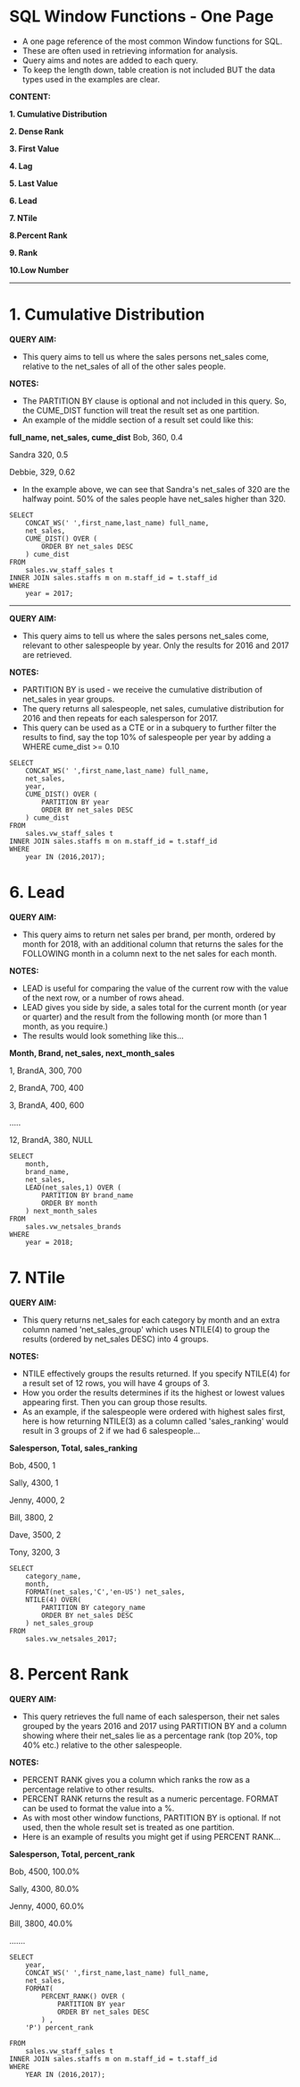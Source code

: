 # SQL Window Functions - One Page

- A one page reference of the most common Window functions for SQL.
- These are often used in retrieving information for analysis.
- Query aims and notes are added to each query.
- To keep the length down, table creation is not included BUT the data types used in the examples are clear.

**CONTENT:**

**1. Cumulative Distribution**

**2. Dense Rank**

**3. First Value**

**4. Lag**

**5. Last Value**

**6. Lead**

**7. NTile**

**8.Percent Rank**

**9. Rank**

**10.Low Number**

---------
# 1. Cumulative Distribution

**QUERY AIM:**
- This query aims to tell us where the sales persons net_sales come, relative to the net_sales of all of the other sales people.

**NOTES:**
- The PARTITION BY clause is optional and not included in this query. So, the CUME_DIST function will treat the result set as one partition.
- An example of the middle section of a result set could like this:

**full_name, net_sales, cume_dist**
Bob, 360, 0.4

Sandra 320, 0.5

Debbie, 329, 0.62

- In the example above, we can see that Sandra's net_sales of 320 are the halfway point. 50% of the sales people have net_sales higher than 320.

```
SELECT 
    CONCAT_WS(' ',first_name,last_name) full_name,
    net_sales, 
    CUME_DIST() OVER (
        ORDER BY net_sales DESC
    ) cume_dist
FROM 
    sales.vw_staff_sales t
INNER JOIN sales.staffs m on m.staff_id = t.staff_id
WHERE 
    year = 2017;
```
---
**QUERY AIM:**
- This query aims to tell us where the sales persons net_sales come, relevant to other salespeople by year. Only the results for 2016 and 2017 are retrieved.

**NOTES:**
- PARTITION BY is used - we receive the cumulative distribution of net_sales in year groups.
- The query returns all salespeople, net sales, cumulative distribution for 2016 and then repeats for each salesperson for 2017.
- This query can be used as a CTE or in a subquery to further filter the results to find, say the top 10% of salespeople per year by adding a WHERE cume_dist >= 0.10

```
SELECT 
    CONCAT_WS(' ',first_name,last_name) full_name,
    net_sales, 
    year,
    CUME_DIST() OVER (
        PARTITION BY year
        ORDER BY net_sales DESC
    ) cume_dist
FROM 
    sales.vw_staff_sales t
INNER JOIN sales.staffs m on m.staff_id = t.staff_id
WHERE 
    year IN (2016,2017);
```

# 6. Lead

**QUERY AIM:**
- This query aims to return net sales per brand, per month, ordered by month for 2018, with an additional column that returns the sales for the FOLLOWING month in a column next to the net sales for each month.

**NOTES:**
- LEAD is useful for comparing the value of the current row with the value of the next row, or a number of rows ahead.
- LEAD gives you side by side, a sales total for the current month (or year or quarter) and the result from the following month (or more than 1 month, as you require.)
-  The results would look something like this...

**Month, Brand, net_sales, next_month_sales**

1, BrandA, 300, 700

2, BrandA, 700, 400

3, BrandA, 400, 600

.....

12, BrandA, 380, NULL

```
SELECT 
	month,
	brand_name,
	net_sales,
	LEAD(net_sales,1) OVER (
		PARTITION BY brand_name
		ORDER BY month
	) next_month_sales
FROM 
	sales.vw_netsales_brands
WHERE
	year = 2018;
```

# 7. NTile

**QUERY AIM:**
- This query returns net_sales for each category by month and an extra column named 'net_sales_group' which uses NTILE(4) to group the results (ordered by net_sales DESC) into 4 groups.

**NOTES:**
- NTILE effectively groups the results returned. If you specify NTILE(4) for a result set of 12 rows, you will have 4 groups of 3.
- How you order the results determines if its the highest or lowest values appearing first. Then you can group those results.
- As an example, if the salespeople were ordered with highest sales first, here is how returning NTILE(3) as a column called 'sales_ranking' would result in 3 groups of 2 if we had 6 salespeople...

**Salesperson, Total, sales_ranking**

Bob, 4500, 1

Sally, 4300, 1

Jenny, 4000, 2

Bill, 3800, 2

Dave, 3500, 2

Tony, 3200, 3

```
SELECT
	category_name,
	month, 
	FORMAT(net_sales,'C','en-US') net_sales,
	NTILE(4) OVER(
		PARTITION BY category_name
		ORDER BY net_sales DESC
	) net_sales_group
FROM 
	sales.vw_netsales_2017;
```

# 8. Percent Rank

**QUERY AIM:**
- This query retrieves the full name of each salesperson, their net sales grouped by the years 2016 and 2017 using PARTITION BY and a column showing where their net_sales lie as a percentage rank (top 20%, top 40% etc.) relative to the other salespeople.

**NOTES:**
- PERCENT RANK gives you a column which ranks the row as a percentage relative to other results.
- PERCENT RANK returns the result as a numeric percentage.  FORMAT can be used to format the value into a %.
- As with most other window functions, PARTITION BY is optional. If not used, then the whole result set is treated as one partition.
- Here is an example of results you might get if using PERCENT RANK...

**Salesperson, Total, percent_rank**

Bob, 4500, 100.0%

Sally, 4300, 80.0%

Jenny, 4000, 60.0%

Bill, 3800, 40.0%

.......

```
SELECT 
    year,
    CONCAT_WS(' ',first_name,last_name) full_name,
    net_sales, 
    FORMAT(
        PERCENT_RANK() OVER (
            PARTITION BY year
            ORDER BY net_sales DESC
        ) ,
    'P') percent_rank

FROM 
    sales.vw_staff_sales t
INNER JOIN sales.staffs m on m.staff_id = t.staff_id
WHERE 
    YEAR IN (2016,2017);
```

